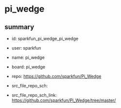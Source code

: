 # pi_wedge
 
## summary 
* id: sparkfun_pi_wedge_pi_wedge
* user: sparkfun
* name: pi_wedge
* board: pi_wedge
* repo: https://github.com/sparkfun/Pi_Wedge



* src_file_repo_sch: 
* src_file_repo_sch_link: https://github.com/sparkfun/Pi_Wedge/tree/master/






